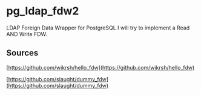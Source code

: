 # pg_ldap_fdw2
LDAP Foreign Data Wrapper for PostgreSQL
I will try to implement a Read AND Write FDW.

## Sources
[https://github.com/wikrsh/hello_fdw](https://github.com/wikrsh/hello_fdw)

[https://github.com/slaught/dummy_fdw](https://github.com/slaught/dummy_fdw)
